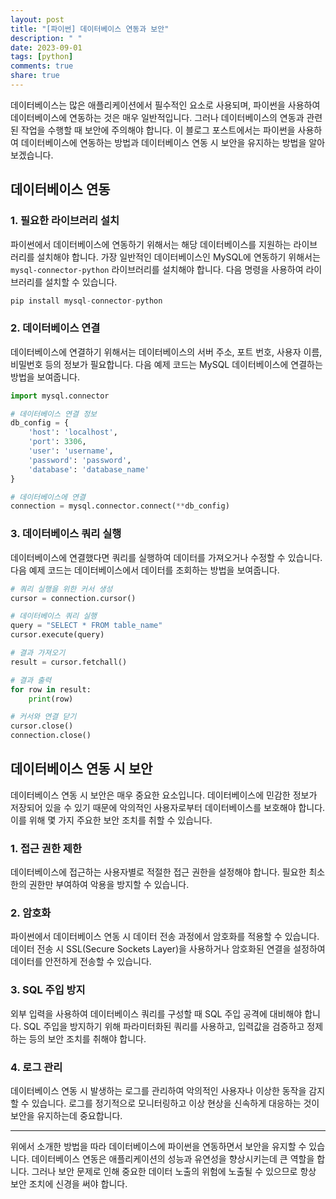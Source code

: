 ```yaml
---
layout: post
title: "[파이썬] 데이터베이스 연동과 보안"
description: " "
date: 2023-09-01
tags: [python]
comments: true
share: true
---
```


데이터베이스는 많은 애플리케이션에서 필수적인 요소로 사용되며, 파이썬을 사용하여 데이터베이스에 연동하는 것은 매우 일반적입니다. 그러나 데이터베이스의 연동과 관련된 작업을 수행할 때 보안에 주의해야 합니다. 이 블로그 포스트에서는 파이썬을 사용하여 데이터베이스에 연동하는 방법과 데이터베이스 연동 시 보안을 유지하는 방법을 알아보겠습니다.

## 데이터베이스 연동

### 1. 필요한 라이브러리 설치

파이썬에서 데이터베이스에 연동하기 위해서는 해당 데이터베이스를 지원하는 라이브러리를 설치해야 합니다. 가장 일반적인 데이터베이스인 MySQL에 연동하기 위해서는 `mysql-connector-python` 라이브러리를 설치해야 합니다. 다음 명령을 사용하여 라이브러리를 설치할 수 있습니다.

```python
pip install mysql-connector-python
```

### 2. 데이터베이스 연결

데이터베이스에 연결하기 위해서는 데이터베이스의 서버 주소, 포트 번호, 사용자 이름, 비밀번호 등의 정보가 필요합니다. 다음 예제 코드는 MySQL 데이터베이스에 연결하는 방법을 보여줍니다.

```python
import mysql.connector

# 데이터베이스 연결 정보
db_config = {
    'host': 'localhost',
    'port': 3306,
    'user': 'username',
    'password': 'password',
    'database': 'database_name'
}

# 데이터베이스에 연결
connection = mysql.connector.connect(**db_config)
```

### 3. 데이터베이스 쿼리 실행

데이터베이스에 연결했다면 쿼리를 실행하여 데이터를 가져오거나 수정할 수 있습니다. 다음 예제 코드는 데이터베이스에서 데이터를 조회하는 방법을 보여줍니다.

```python
# 쿼리 실행을 위한 커서 생성
cursor = connection.cursor()

# 데이터베이스 쿼리 실행
query = "SELECT * FROM table_name"
cursor.execute(query)

# 결과 가져오기
result = cursor.fetchall()

# 결과 출력
for row in result:
    print(row)

# 커서와 연결 닫기
cursor.close()
connection.close()
```

## 데이터베이스 연동 시 보안

데이터베이스 연동 시 보안은 매우 중요한 요소입니다. 데이터베이스에 민감한 정보가 저장되어 있을 수 있기 때문에 악의적인 사용자로부터 데이터베이스를 보호해야 합니다. 이를 위해 몇 가지 주요한 보안 조치를 취할 수 있습니다.

### 1. 접근 권한 제한

데이터베이스에 접근하는 사용자별로 적절한 접근 권한을 설정해야 합니다. 필요한 최소한의 권한만 부여하여 악용을 방지할 수 있습니다.

### 2. 암호화

파이썬에서 데이터베이스 연동 시 데이터 전송 과정에서 암호화를 적용할 수 있습니다. 데이터 전송 시 SSL(Secure Sockets Layer)을 사용하거나 암호화된 연결을 설정하여 데이터를 안전하게 전송할 수 있습니다.

### 3. SQL 주입 방지

외부 입력을 사용하여 데이터베이스 쿼리를 구성할 때 SQL 주입 공격에 대비해야 합니다. SQL 주입을 방지하기 위해 파라미터화된 쿼리를 사용하고, 입력값을 검증하고 정제하는 등의 보안 조치를 취해야 합니다.

### 4. 로그 관리

데이터베이스 연동 시 발생하는 로그를 관리하여 악의적인 사용자나 이상한 동작을 감지할 수 있습니다. 로그를 정기적으로 모니터링하고 이상 현상을 신속하게 대응하는 것이 보안을 유지하는데 중요합니다.

---

위에서 소개한 방법을 따라 데이터베이스에 파이썬을 연동하면서 보안을 유지할 수 있습니다. 데이터베이스 연동은 애플리케이션의 성능과 유연성을 향상시키는데 큰 역할을 합니다. 그러나 보안 문제로 인해 중요한 데이터 노출의 위험에 노출될 수 있으므로 항상 보안 조치에 신경을 써야 합니다.